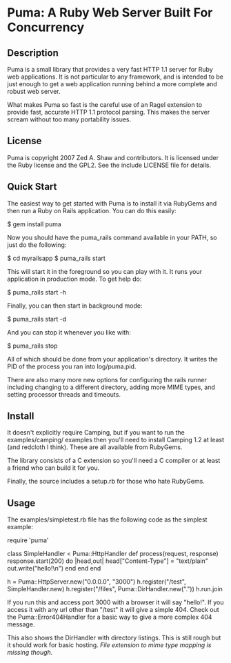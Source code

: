 Puma: A Ruby Web Server Built For Concurrency
=============================================

Description
-----------

Puma is a small library that provides a very fast HTTP 1.1 server for Ruby web applications.  It is not particular to any framework, and is intended to be just enough to get a web application running behind a more complete and robust web server.

What makes Puma so fast is the careful use of an Ragel extension to provide fast, accurate HTTP 1.1 protocol parsing. This makes the server scream without too many portability issues.

License
-------

Puma is copyright 2007 Zed A. Shaw and contributors. It is licensed under the Ruby license and the GPL2. See the include LICENSE file for details.

Quick Start
-----------

The easiest way to get started with Puma is to install it via RubyGems and then run a Ruby on Rails application. You can do this easily:

 $ gem install puma

Now you should have the puma_rails command available in your PATH, so just do the following:

 $ cd myrailsapp
 $ puma_rails start

This will start it in the foreground so you can play with it.  It runs your application in production mode.  To get help do:

 $ puma_rails start -h 

Finally, you can then start in background mode:

 $ puma_rails start -d

And you can stop it whenever you like with:

 $ puma_rails stop

All of which should be done from your application's directory.  It writes the PID of the process you ran into log/puma.pid.

There are also many more new options for configuring the rails runner including changing to a different directory, adding more MIME types, and setting processor threads and timeouts.

Install
-------

It doesn't explicitly require Camping, but if you want to run the examples/camping/ examples then you'll need to install Camping 1.2 at least (and redcloth I think). These are all available from RubyGems.

The library consists of a C extension so you'll need a C compiler or at least a friend who can build it for you.

Finally, the source includes a setup.rb for those who hate RubyGems.

Usage
-----

The examples/simpletest.rb file has the following code as the simplest example:

 require 'puma'

 class SimpleHandler < Puma::HttpHandler
    def process(request, response)
      response.start(200) do |head,out|
        head["Content-Type"] = "text/plain"
        out.write("hello!\n")
      end
    end
 end

 h = Puma::HttpServer.new("0.0.0.0", "3000")
 h.register("/test", SimpleHandler.new)
 h.register("/files", Puma::DirHandler.new("."))
 h.run.join

If you run this and access port 3000 with a browser it will say "hello!".  If you access it with any url other than "/test" it will give a simple 404.  Check out the Puma::Error404Handler for a basic way to give a more complex 404 message.

This also shows the DirHandler with directory listings.  This is still rough but it should work for basic hosting.  *File extension to mime type mapping is missing though.*
